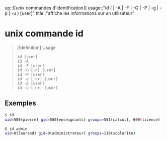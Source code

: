 up::[[unix commandes d'identification]]
usage::"id ( | -A | -F | -G | -P | -g | -p | -u ) [user]"
title::"affiche les informations sur un utilisateur"
# unix commande id

> [!definition] Usage
> ```
> id [user]
> id -A
> id -F [user]
> id -G [-n] [user]
> id -P [user]
> id -g [-nr] [user]
> id -p [user]
> id -u [-nr] [user]
> ```

## Exemples

```bash
$ id
uid=500(pierre) gid=550(enseignants) groups=551(calcul), 600(licence)
```

```bash
$ id admin
uid=0(laurand) gid=0(administrateur) groups=110(scolarite)
```

